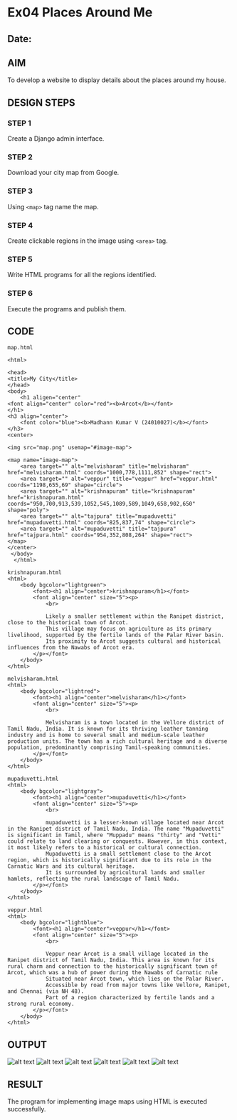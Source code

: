 # Ex04 Places Around Me
## Date: 

## AIM
To develop a website to display details about the places around my house.

## DESIGN STEPS

### STEP 1
Create a Django admin interface.

### STEP 2
Download your city map from Google.

### STEP 3
Using ```<map>``` tag name the map.

### STEP 4
Create clickable regions in the image using ```<area>``` tag.

### STEP 5
Write HTML programs for all the regions identified.

### STEP 6
Execute the programs and publish them.

## CODE
```
map.html

<html>

<head>
<title>My City</title>
</head> 
<body>
    <h1 aligen="center"
<font align="center" color="red"><b>Arcot</b></font>
</h1>
<h3 align="center">
    <font color="blue"><b>Madhann Kumar V (24010027)</b></font>
</h3>
<center>

<img src="map.png" usemap="#image-map">

<map name="image-map">
    <area target="" alt="melvisharam" title="melvisharam" href="melvisharam.html" coords="1000,778,1111,852" shape="rect">
    <area target="" alt="veppur" title="veppur" href="veppur.html" coords="1198,655,69" shape="circle">
    <area target="" alt="krishnapuram" title="krishnapuram" href="krishnapuram.html" coords="950,700,913,539,1052,545,1089,589,1049,658,902,650" shape="poly">
    <area target="" alt="tajpura" title="mupaduvetti" href="mupaduvetti.html" coords="825,837,74" shape="circle">
    <area target="" alt="mupaduvetti" title="tajpura" href="tajpura.html" coords="954,352,808,264" shape="rect">
</map>
</center>
 </body>
  </html>

krishnapuram.html
<html>
    <body bgcolor="lightgreen">
        <font><h1 align="center">krishnapuram</h1></font>
        <font align="center" size="5"><p>
            <br>
        
            Likely a smaller settlement within the Ranipet district, close to the historical town of Arcot.
            This village may focus on agriculture as its primary livelihood, supported by the fertile lands of the Palar River basin.
            Its proximity to Arcot suggests cultural and historical influences from the Nawabs of Arcot era.
        </p></font>
    </body>
</html>

melvisharam.html
<html>
    <body bgcolor="lightred">
        <font><h1 align="center">melvisharam</h1></font>
        <font align="center" size="5"><p>
            <br>
           
            Melvisharam is a town located in the Vellore district of Tamil Nadu, India. It is known for its thriving leather tanning industry and is home to several small and medium-scale leather production units. The town has a rich cultural heritage and a diverse population, predominantly comprising Tamil-speaking communities.
        </p></font>
    </body>
</html>

mupaduvetti.html
<html>
    <body bgcolor="lightgray">
        <font><h1 align="center">mupaduvetti</h1></font>
        <font align="center" size="5"><p>
            <br>
            
            mupaduvetti is a lesser-known village located near Arcot in the Ranipet district of Tamil Nadu, India. The name "Mupaduvetti" is significant in Tamil, where "Muppadu" means "thirty" and "Vetti" could relate to land clearing or conquests. However, in this context, it most likely refers to a historical or cultural connection.
            Mupaduvetti is a small settlement close to the Arcot region, which is historically significant due to its role in the Carnatic Wars and its cultural heritage.
            It is surrounded by agricultural lands and smaller hamlets, reflecting the rural landscape of Tamil Nadu.
        </p></font>
    </body>
</html>

veppur.html
<html>
    <body bgcolor="lightblue">
        <font><h1 align="center">veppur</h1></font>
        <font align="center" size="5"><p>
            <br>
            
            Veppur near Arcot is a small village located in the Ranipet district of Tamil Nadu, India. This area is known for its rural charm and connection to the historically significant town of Arcot, which was a hub of power during the Nawabs of Carnatic rule
            Situated near Arcot town, which lies on the Palar River.
            Accessible by road from major towns like Vellore, Ranipet, and Chennai (via NH 48).
            Part of a region characterized by fertile lands and a strong rural economy.
        </p></font>
    </body>
</html>
```
## OUTPUT
![alt text](map.png)
![alt text](<Screenshot (33).png>)
![alt text](<Screenshot (34).png>)
![alt text](<Screenshot (35).png>)
![alt text](<Screenshot (36).png>)
![alt text](<Screenshot (37).png>)



## RESULT
The program for implementing image maps using HTML is executed successfully.
